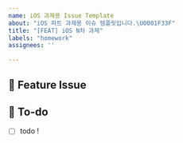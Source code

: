 ```yaml
---
name: iOS 과제용 Issue Template
about: "iOS 파트 과제용 이슈 템플릿입니다.\U0001F33F"
title: "[FEAT] iOS N차 과제"
labels: "homework"
assignees: ''

---
```


## 📌  Feature Issue
<!-- N차 과제에 대해 설명해주세요. -->

## 📝  To-do
<!-- 해야 할 일들을 적어주세요. -->
- [ ] todo !
